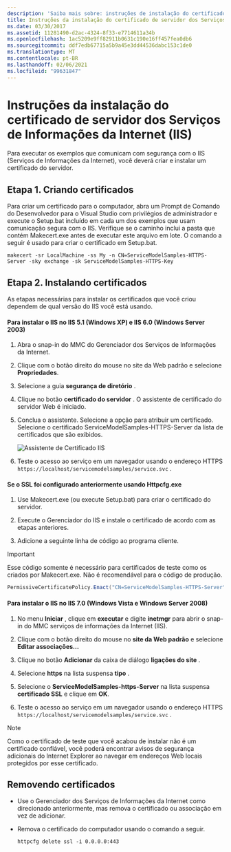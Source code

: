 ```yaml
---
description: 'Saiba mais sobre: instruções de instalação do certificado do servidor do Serviços de Informações da Internet (IIS)'
title: Instruções da instalação do certificado de servidor dos Serviços de Informações da Internet (IIS)
ms.date: 03/30/2017
ms.assetid: 11281490-d2ac-4324-8f33-e7714611a34b
ms.openlocfilehash: 1ac5209e9ff82911b0631c190e16ff457fea0db6
ms.sourcegitcommit: ddf7edb67715a5b9a45e3dd44536dabc153c1de0
ms.translationtype: MT
ms.contentlocale: pt-BR
ms.lasthandoff: 02/06/2021
ms.locfileid: "99631847"
---
```

# <a name="internet-information-services-iis-server-certificate-installation-instructions"></a>Instruções da instalação do certificado de servidor dos Serviços de Informações da Internet (IIS)

Para executar os exemplos que comunicam com segurança com o IIS (Serviços de Informações da Internet), você deverá criar e instalar um certificado do servidor.  
  
## <a name="step-1-creating-certificates"></a>Etapa 1. Criando certificados  

 Para criar um certificado para o computador, abra um Prompt de Comando do Desenvolvedor para o Visual Studio com privilégios de administrador e execute o Setup.bat incluído em cada um dos exemplos que usam comunicação segura com o IIS. Verifique se o caminho inclui a pasta que contém Makecert.exe antes de executar este arquivo em lote. O comando a seguir é usado para criar o certificado em Setup.bat.  
  
```console  
makecert -sr LocalMachine -ss My -n CN=ServiceModelSamples-HTTPS-Server -sky exchange -sk ServiceModelSamples-HTTPS-Key  
```  
  
## <a name="step-2-installing-certificates"></a>Etapa 2. Instalando certificados  

 As etapas necessárias para instalar os certificados que você criou dependem de qual versão do IIS você está usando.  
  
#### <a name="to-install-iis-on-iis-51-windows-xp-and-iis-60-windows-server-2003"></a>Para instalar o IIS no IIS 5.1 (Windows XP) e IIS 6.0 (Windows Server 2003)  
  
1. Abra o snap-in do MMC do Gerenciador dos Serviços de Informações da Internet.  
  
2. Clique com o botão direito do mouse no site da Web padrão e selecione **Propriedades**.  
  
3. Selecione a guia **segurança de diretório** .  
  
4. Clique no botão **certificado do servidor** . O assistente de certificado do servidor Web é iniciado.  
  
5. Conclua o assistente. Selecione a opção para atribuir um certificado. Selecione o certificado ServiceModelSamples-HTTPS-Server da lista de certificados que são exibidos.  
  
     ![Assistente de Certificado IIS](media/iiscertificate-wizard.GIF "IISCertificate_Wizard")  
  
6. Teste o acesso ao serviço em um navegador usando o endereço HTTPS `https://localhost/servicemodelsamples/service.svc` .  
  
#### <a name="if-ssl-was-previously-configured-by-using-httpcfgexe"></a>Se o SSL foi configurado anteriormente usando Httpcfg.exe  
  
1. Use Makecert.exe (ou execute Setup.bat) para criar o certificado do servidor.  
  
2. Execute o Gerenciador do IIS e instale o certificado de acordo com as etapas anteriores.  
  
3. Adicione a seguinte linha de código ao programa cliente.  
  
> [!IMPORTANT]
> Esse código somente é necessário para certificados de teste como os criados por Makecert.exe. Não é recomendável para o código de produção.  
  
```csharp  
PermissiveCertificatePolicy.Enact("CN=ServiceModelSamples-HTTPS-Server");  
```  
  
#### <a name="to-install-iis-on-iis-70-windows-vista-and-windows-server-2008"></a>Para instalar o IIS no IIS 7.0 (Windows Vista e Windows Server 2008)  
  
1. No menu **Iniciar** , clique em **executar** e digite **inetmgr** para abrir o snap-in do MMC serviços de informações da Internet (IIS).  
  
2. Clique com o botão direito do mouse no **site da Web padrão** e selecione **Editar associações...**  
  
3. Clique no botão **Adicionar** da caixa de diálogo **ligações do site** .  
  
4. Selecione **https** na lista suspensa **tipo** .  
  
5. Selecione o **ServiceModelSamples-https-Server** na lista suspensa **certificado SSL** e clique em **OK**.  
  
6. Teste o acesso ao serviço em um navegador usando o endereço HTTPS `https://localhost/servicemodelsamples/service.svc` .  
  
> [!NOTE]
> Como o certificado de teste que você acabou de instalar não é um certificado confiável, você poderá encontrar avisos de segurança adicionais do Internet Explorer ao navegar em endereços Web locais protegidos por esse certificado.  
  
## <a name="removing-certificates"></a>Removendo certificados  
  
- Use o Gerenciador dos Serviços de Informações da Internet como direcionado anteriormente, mas remova o certificado ou associação em vez de adicionar.  
  
- Remova o certificado do computador usando o comando a seguir.  
  
    ```console  
    httpcfg delete ssl -i 0.0.0.0:443  
    ```
